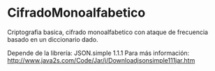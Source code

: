 # CifradoMonoalfabetico
Criptografia basica, cifrado monoalfabetico con ataque de frecuencia basado en un diccionario dado.

Depende de la librería: JSON.simple 1.1.1
Para más información: http://www.java2s.com/Code/Jar/j/Downloadjsonsimple111jar.htm
